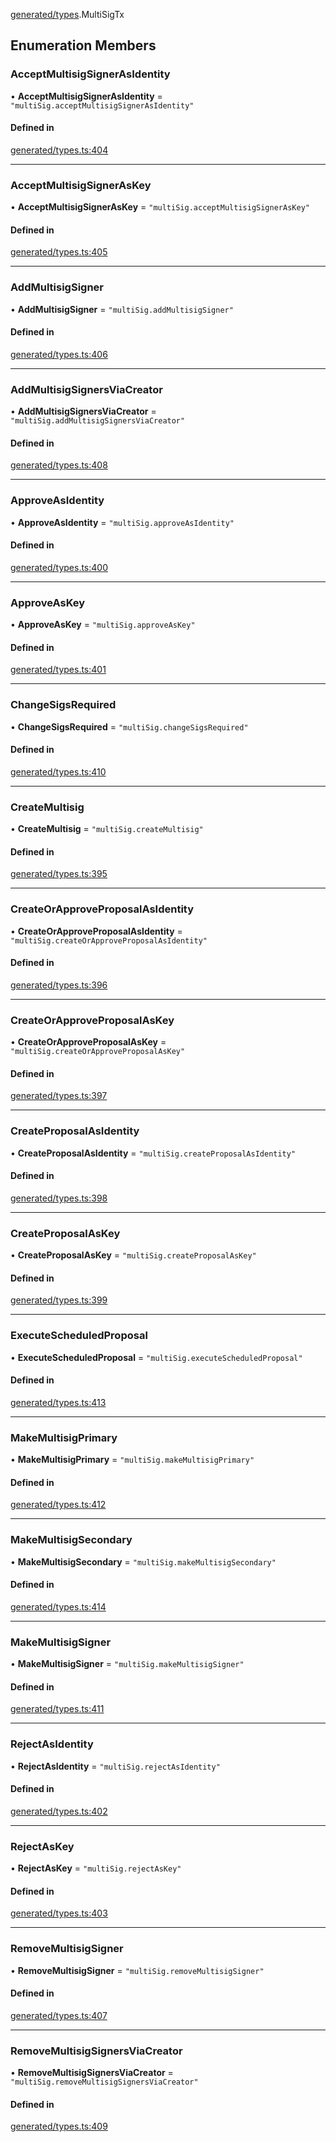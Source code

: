[generated/types](../../../Modules/Generated/Types.md).MultiSigTx

## Enumeration Members

### AcceptMultisigSignerAsIdentity

• **AcceptMultisigSignerAsIdentity** = ``"multiSig.acceptMultisigSignerAsIdentity"``

#### Defined in

[generated/types.ts:404](https://github.com/PolymeshAssociation/polymesh-sdk/blob/15be87e8/src/generated/types.ts#L404)

___

### AcceptMultisigSignerAsKey

• **AcceptMultisigSignerAsKey** = ``"multiSig.acceptMultisigSignerAsKey"``

#### Defined in

[generated/types.ts:405](https://github.com/PolymeshAssociation/polymesh-sdk/blob/15be87e8/src/generated/types.ts#L405)

___

### AddMultisigSigner

• **AddMultisigSigner** = ``"multiSig.addMultisigSigner"``

#### Defined in

[generated/types.ts:406](https://github.com/PolymeshAssociation/polymesh-sdk/blob/15be87e8/src/generated/types.ts#L406)

___

### AddMultisigSignersViaCreator

• **AddMultisigSignersViaCreator** = ``"multiSig.addMultisigSignersViaCreator"``

#### Defined in

[generated/types.ts:408](https://github.com/PolymeshAssociation/polymesh-sdk/blob/15be87e8/src/generated/types.ts#L408)

___

### ApproveAsIdentity

• **ApproveAsIdentity** = ``"multiSig.approveAsIdentity"``

#### Defined in

[generated/types.ts:400](https://github.com/PolymeshAssociation/polymesh-sdk/blob/15be87e8/src/generated/types.ts#L400)

___

### ApproveAsKey

• **ApproveAsKey** = ``"multiSig.approveAsKey"``

#### Defined in

[generated/types.ts:401](https://github.com/PolymeshAssociation/polymesh-sdk/blob/15be87e8/src/generated/types.ts#L401)

___

### ChangeSigsRequired

• **ChangeSigsRequired** = ``"multiSig.changeSigsRequired"``

#### Defined in

[generated/types.ts:410](https://github.com/PolymeshAssociation/polymesh-sdk/blob/15be87e8/src/generated/types.ts#L410)

___

### CreateMultisig

• **CreateMultisig** = ``"multiSig.createMultisig"``

#### Defined in

[generated/types.ts:395](https://github.com/PolymeshAssociation/polymesh-sdk/blob/15be87e8/src/generated/types.ts#L395)

___

### CreateOrApproveProposalAsIdentity

• **CreateOrApproveProposalAsIdentity** = ``"multiSig.createOrApproveProposalAsIdentity"``

#### Defined in

[generated/types.ts:396](https://github.com/PolymeshAssociation/polymesh-sdk/blob/15be87e8/src/generated/types.ts#L396)

___

### CreateOrApproveProposalAsKey

• **CreateOrApproveProposalAsKey** = ``"multiSig.createOrApproveProposalAsKey"``

#### Defined in

[generated/types.ts:397](https://github.com/PolymeshAssociation/polymesh-sdk/blob/15be87e8/src/generated/types.ts#L397)

___

### CreateProposalAsIdentity

• **CreateProposalAsIdentity** = ``"multiSig.createProposalAsIdentity"``

#### Defined in

[generated/types.ts:398](https://github.com/PolymeshAssociation/polymesh-sdk/blob/15be87e8/src/generated/types.ts#L398)

___

### CreateProposalAsKey

• **CreateProposalAsKey** = ``"multiSig.createProposalAsKey"``

#### Defined in

[generated/types.ts:399](https://github.com/PolymeshAssociation/polymesh-sdk/blob/15be87e8/src/generated/types.ts#L399)

___

### ExecuteScheduledProposal

• **ExecuteScheduledProposal** = ``"multiSig.executeScheduledProposal"``

#### Defined in

[generated/types.ts:413](https://github.com/PolymeshAssociation/polymesh-sdk/blob/15be87e8/src/generated/types.ts#L413)

___

### MakeMultisigPrimary

• **MakeMultisigPrimary** = ``"multiSig.makeMultisigPrimary"``

#### Defined in

[generated/types.ts:412](https://github.com/PolymeshAssociation/polymesh-sdk/blob/15be87e8/src/generated/types.ts#L412)

___

### MakeMultisigSecondary

• **MakeMultisigSecondary** = ``"multiSig.makeMultisigSecondary"``

#### Defined in

[generated/types.ts:414](https://github.com/PolymeshAssociation/polymesh-sdk/blob/15be87e8/src/generated/types.ts#L414)

___

### MakeMultisigSigner

• **MakeMultisigSigner** = ``"multiSig.makeMultisigSigner"``

#### Defined in

[generated/types.ts:411](https://github.com/PolymeshAssociation/polymesh-sdk/blob/15be87e8/src/generated/types.ts#L411)

___

### RejectAsIdentity

• **RejectAsIdentity** = ``"multiSig.rejectAsIdentity"``

#### Defined in

[generated/types.ts:402](https://github.com/PolymeshAssociation/polymesh-sdk/blob/15be87e8/src/generated/types.ts#L402)

___

### RejectAsKey

• **RejectAsKey** = ``"multiSig.rejectAsKey"``

#### Defined in

[generated/types.ts:403](https://github.com/PolymeshAssociation/polymesh-sdk/blob/15be87e8/src/generated/types.ts#L403)

___

### RemoveMultisigSigner

• **RemoveMultisigSigner** = ``"multiSig.removeMultisigSigner"``

#### Defined in

[generated/types.ts:407](https://github.com/PolymeshAssociation/polymesh-sdk/blob/15be87e8/src/generated/types.ts#L407)

___

### RemoveMultisigSignersViaCreator

• **RemoveMultisigSignersViaCreator** = ``"multiSig.removeMultisigSignersViaCreator"``

#### Defined in

[generated/types.ts:409](https://github.com/PolymeshAssociation/polymesh-sdk/blob/15be87e8/src/generated/types.ts#L409)
